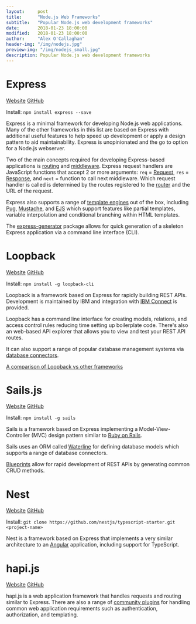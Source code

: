 ```yaml
---
layout:     post
title:      "Node.js Web Frameworks"
subtitle:   "Popular Node.js web development frameworks"
date:       2018-01-23 18:00:00
modified:   2018-01-23 18:00:00
author:     "Alex O'Callaghan"
header-img: "/img/nodejs.jpg"
preview-img: "/img/nodejs_small.jpg"
description: Popular Node.js web development frameworks
---
```

Express
==

[Website](https://expressjs.com/) [GitHub](https://github.com/expressjs/express/)

Install: `npm install express --save`

Express is a minimal framework for developing Node.js web applications. Many of the other frameworks in this list are based on Express with additional useful features to help speed up development or apply a design pattern to aid maintainability. Express is unopinionated and the go to option for a Node.js webserver.

Two of the main concepts required for developing Express-based applications is [routing](https://expressjs.com/en/guide/routing.html) and [middleware](https://expressjs.com/en/guide/using-middleware.html). Express request handlers are JavaScript functions that accept 2 or more arguments: `req` = [Request](https://expressjs.com/en/4x/api.html#req), `res` = [Response](https://expressjs.com/en/4x/api.html#res), and `next` = function to call next middleware. Which request handler is called is determined by the routes registered to the [router](https://expressjs.com/en/4x/api.html#router) and the URL of the request.

Express also supports a range of [template engines](https://expressjs.com/en/guide/using-template-engines.html) out of the box, including [Pug](https://pugjs.org/api/getting-started.html), [Mustache](https://www.npmjs.com/package/mustache), and [EJS](https://www.npmjs.com/package/ejs) which support features like partial templates, variable interpolation and conditional branching within HTML templates.

The [express-generator](https://expressjs.com/en/starter/generator.html) package allows for quick generation of a skeleton Express application via a command line interface (CLI).

Loopback
==

[Website](https://loopback.io/)
[GitHub](https://github.com/strongloop/loopback/)

Install: `npm install -g loopback-cli`

Loopback is a framework based on Express for rapidly building REST APIs. Development is maintained by IBM and integration with [IBM Connect](https://developer.ibm.com/apiconnect) is provided.

Loopback has a command line interface for creating models, relations, and access control rules reducing time setting up boilerplate code. There's also an web-based API explorer that allows you to view and test your REST API routes.

It can also support a range of popular database management systems via [database connectors](http://loopback.io/doc/en/lb3/Database-connectors.html).

[A comparison of Loopback vs other frameworks](http://loopback.io/resources/#compare)

Sails.js
==

[Website](https://sailsjs.com/)
[GitHub](https://github.com/balderdashy/sails/)

Install: `npm install -g sails`

Sails is a framework based on Express implementing a Model-View-Controller (MVC) design pattern similar to [Ruby on Rails](http://rubyonrails.org/).

Sails uses an ORM called [Waterline](https://github.com/balderdashy/waterline) for defining database models which supports a range of database connectors. 

[Blueprints](https://sailsjs.com/documentation/concepts/blueprints) allow for rapid development of REST APIs by generating common CRUD methods.

Nest
==

[Website](https://nestjs.com/)
[GitHub](https://github.com/kamilmysliwiec/nest)

Install: `git clone https://github.com/nestjs/typescript-starter.git <project-name>`

Nest is a framework based on Express that implements a very similar architecture to an [Angular](https://angular.io) application, including support for TypeScript. 

hapi.js
==

[Website](https://hapijs.com/)
[GitHub](https://github.com/hapijs/hapi)

hapi.js is a web application framework that handles requests and routing similar to Express. There are also a range of [community plugins](https://hapijs.com/plugins) for handling common web application requirements such as authentication, authorization, and templating.
